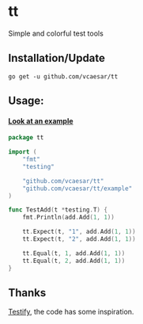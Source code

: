 # tt
Simple and colorful test tools

## Installation/Update

```
go get -u github.com/vcaesar/tt
```

## Usage:

#### [Look at an example](/examples/)

```go
package tt

import (
	"fmt"
	"testing"

	"github.com/vcaesar/tt"
	"github.com/vcaesar/tt/example"
)

func TestAdd(t *testing.T) {
	fmt.Println(add.Add(1, 1))

	tt.Expect(t, "1", add.Add(1, 1))
	tt.Expect(t, "2", add.Add(1, 1))

	tt.Equal(t, 1, add.Add(1, 1))
	tt.Equal(t, 2, add.Add(1, 1))
}
```
## Thanks

[Testify](https://github.com/stretchr/testify), the code has some inspiration.